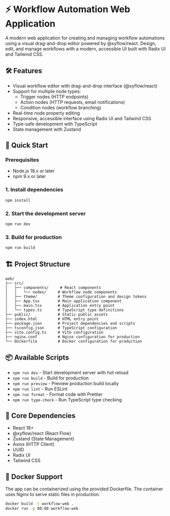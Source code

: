 # ⚡ Workflow Automation Web Application

A modern web application for creating and managing workflow automations using a visual drag-and-drop editor powered by @xyflow/react. Design, edit, and manage workflows with a modern, accessible UI built with Radix UI and Tailwind CSS.

## 🛠️ Features

- Visual workflow editor with drag-and-drop interface (@xyflow/react)
- Support for multiple node types:
  - Trigger nodes (HTTP endpoints)
  - Action nodes (HTTP requests, email notifications)
  - Condition nodes (workflow branching)
- Real-time node property editing
- Responsive, accessible interface using Radix UI and Tailwind CSS
- Type-safe development with TypeScript
- State management with Zustand

## 🚀 Quick Start

### Prerequisites

- Node.js 18.x or later
- npm 9.x or later

### 1. Install dependencies

```bash
npm install
```

### 2. Start the development server

```bash
npm run dev
```

### 3. Build for production

```bash
npm run build
```

## 🏗️ Project Structure

```text
web/
├── src/
│   ├── components/     # React components
│   │   └── nodes/     # Workflow node components
│   ├── theme/         # Theme configuration and design tokens
│   ├── App.tsx        # Main application component
│   ├── main.tsx       # Application entry point
│   └── types.ts       # TypeScript type definitions
├── public/            # Static public assets
├── index.html         # HTML entry point
├── package.json       # Project dependencies and scripts
├── tsconfig.json      # TypeScript configuration
├── vite.config.ts     # Vite configuration
├── nginx.conf         # Nginx configuration for production
└── Dockerfile         # Docker configuration for production
```

## 📦 Available Scripts

- `npm run dev` - Start development server with hot reload
- `npm run build` - Build for production
- `npm run preview` - Preview production build locally
- `npm run lint` - Run ESLint
- `npm run format` - Format code with Prettier
- `npm run type-check` - Run TypeScript type checking

## 🔗 Core Dependencies

- React 18+
- @xyflow/react (React Flow)
- Zustand (State Management)
- Axios (HTTP Client)
- UUID
- Radix UI
- Tailwind CSS

## 🐳 Docker Support

The app can be containerized using the provided Dockerfile. The container uses Nginx to serve static files in production.

```bash
docker build -t workflow-web .
docker run -p 80:80 workflow-web
```
